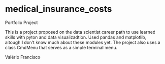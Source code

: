 # medical_insurance_costs
Portfolio Project

This is a project proposed on the data scientist career path to use learned skills with pyton and data visualizadtion. Used pandas and matplotlib, altough I don't know much about these modules yet. The project also uses a class CmdMenu that serves as a simple terminal menu.

Valério Francisco
